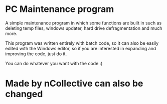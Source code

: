 # PC Maintenance program
A simple maintenance program in which some functions are built in such as deleting temp files, windows updater, hard drive defragmentation and much more.

This program was written entirely with batch code, so it can also be easily edited with the Windows editor, so if you are interested in expanding and improving the code, just do it.

You can do whatever you want with the code :)

# Made by nCollective can also be changed
